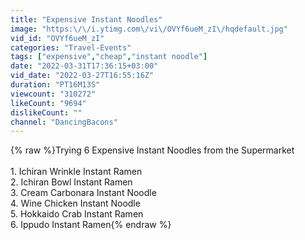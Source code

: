 ```yaml
---
title: "Expensive Instant Noodles"
image: "https:\/\/i.ytimg.com\/vi\/OVYf6ueM_zI\/hqdefault.jpg"
vid_id: "OVYf6ueM_zI"
categories: "Travel-Events"
tags: ["expensive","cheap","instant noodle"]
date: "2022-03-31T17:36:15+03:00"
vid_date: "2022-03-27T16:55:16Z"
duration: "PT16M13S"
viewcount: "310272"
likeCount: "9694"
dislikeCount: ""
channel: "DancingBacons"
---
```

{% raw %}Trying 6 Expensive Instant Noodles from the Supermarket<br /><br />1. Ichiran Wrinkle Instant Ramen<br />2. Ichiran Bowl Instant Ramen<br />3. Cream Carbonara Instant Noodle<br />4. Wine Chicken Instant Noodle<br />5. Hokkaido Crab Instant Ramen<br />6. Ippudo Instant Ramen{% endraw %}
